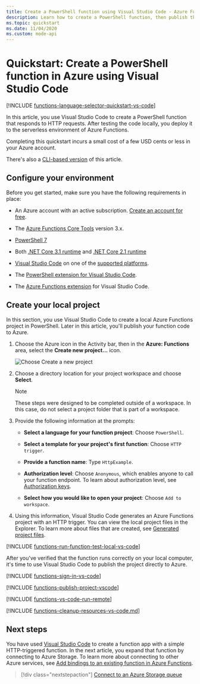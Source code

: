 ```yaml
---
title: Create a PowerShell function using Visual Studio Code - Azure Functions
description: Learn how to create a PowerShell function, then publish the local project to serverless hosting in Azure Functions using the Azure Functions extension in Visual Studio Code.
ms.topic: quickstart
ms.date: 11/04/2020
ms.custom: mode-api
---
```


# Quickstart: Create a PowerShell function in Azure using Visual Studio Code

[!INCLUDE [functions-language-selector-quickstart-vs-code](../../includes/functions-language-selector-quickstart-vs-code.md)]

In this article, you use Visual Studio Code to create a PowerShell function that responds to HTTP requests. After testing the code locally, you deploy it to the serverless environment of Azure Functions.

Completing this quickstart incurs a small cost of a few USD cents or less in your Azure account.

There's also a [CLI-based version](create-first-function-cli-powershell.md) of this article.

## Configure your environment

Before you get started, make sure you have the following requirements in place:

+ An Azure account with an active subscription. [Create an account for free](https://azure.microsoft.com/free/?ref=microsoft.com&utm_source=microsoft.com&utm_medium=docs&utm_campaign=visualstudio).

+ The [Azure Functions Core Tools](functions-run-local.md#install-the-azure-functions-core-tools) version 3.x.

+ [PowerShell 7](/powershell/scripting/install/installing-powershell-core-on-windows)

+ Both [.NET Core 3.1 runtime](https://dotnet.microsoft.com/download) and [.NET Core 2.1 runtime](https://dotnet.microsoft.com/download/dotnet/2.1)  

+ [Visual Studio Code](https://code.visualstudio.com/) on one of the [supported platforms](https://code.visualstudio.com/docs/supporting/requirements#_platforms).    

+ The [PowerShell extension for Visual Studio Code](https://marketplace.visualstudio.com/items?itemName=ms-vscode.PowerShell).  

+ The [Azure Functions extension](https://marketplace.visualstudio.com/items?itemName=ms-azuretools.vscode-azurefunctions) for Visual Studio Code. 

## <a name="create-an-azure-functions-project"></a>Create your local project

In this section, you use Visual Studio Code to create a local Azure Functions project in PowerShell. Later in this article, you'll publish your function code to Azure.

1. Choose the Azure icon in the Activity bar, then in the **Azure: Functions** area, select the **Create new project...** icon.

    ![Choose Create a new project](./media/functions-create-first-function-vs-code/create-new-project.png)

1. Choose a directory location for your project workspace and choose **Select**.

    > [!NOTE]
    > These steps were designed to be completed outside of a workspace. In this case, do not select a project folder that is part of a workspace.

1. Provide the following information at the prompts:

    + **Select a language for your function project**: Choose `PowerShell`.

    + **Select a template for your project's first function**: Choose `HTTP trigger`.

    + **Provide a function name**: Type `HttpExample`.

    + **Authorization level**: Choose `Anonymous`, which enables anyone to call your function endpoint. To learn about authorization level, see [Authorization keys](functions-bindings-http-webhook-trigger.md#authorization-keys).

    + **Select how you would like to open your project**: Choose `Add to workspace`.

1. Using this information, Visual Studio Code generates an Azure Functions project with an HTTP trigger. You can view the local project files in the Explorer. To learn more about files that are created, see [Generated project files](functions-develop-vs-code.md#generated-project-files). 

[!INCLUDE [functions-run-function-test-local-vs-code](../../includes/functions-run-function-test-local-vs-code.md)]

After you've verified that the function runs correctly on your local computer, it's time to use Visual Studio Code to publish the project directly to Azure. 

[!INCLUDE [functions-sign-in-vs-code](../../includes/functions-sign-in-vs-code.md)]

[!INCLUDE [functions-publish-project-vscode](../../includes/functions-publish-powershell-project-vscode.md)]

[!INCLUDE [functions-vs-code-run-remote](../../includes/functions-vs-code-run-remote.md)]

[!INCLUDE [functions-cleanup-resources-vs-code.md](../../includes/functions-cleanup-resources-vs-code.md)]

## Next steps

You have used [Visual Studio Code](functions-develop-vs-code.md?tabs=powershell) to create a function app with a simple HTTP-triggered function. In the next article, you expand that function by connecting to Azure Storage. To learn more about connecting to other Azure services, see [Add bindings to an existing function in Azure Functions](add-bindings-existing-function.md?tabs=powershell).  

> [!div class="nextstepaction"]
> [Connect to an Azure Storage queue](functions-add-output-binding-storage-queue-vs-code.md?pivots=programming-language-powershell)

[Azure Functions Core Tools]: functions-run-local.md
[Azure Functions extension for Visual Studio Code]: https://marketplace.visualstudio.com/items?itemName=ms-azuretools.vscode-azurefunctions
